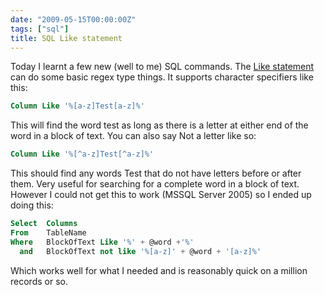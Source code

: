 ```yaml
---
date: "2009-05-15T00:00:00Z"
tags: ["sql"]
title: SQL Like statement
---
```


Today I learnt a few new (well to me) SQL commands.  The [Like statement][ddart-like] can do some basic regex type things.  It supports character specifiers like this:

```sql
Column Like '%[a-z]Test[a-z]%'
```

This will find the word test as long as there is a letter at either end of the word in a block of text.  You can also say Not a letter like so:

```sql
Column Like '%[^a-z]Test[^a-z]%'
```

This should find any words Test that do not have letters before or after them. Very useful for searching for a complete word in a block of text.  However I could not get this to work (MSSQL Server 2005) so I ended up doing this:

```sql
Select 	Columns
From	TableName
Where	BlockOfText Like '%' + @word +'%'
  and	BlockOfText not like '%[a-z]' + @word + '[a-z]%'
```

Which works well for what I needed and is reasonably quick on a million records or so.

[ddart-like]: http://doc.ddart.net/mssql/sql70/la-lz_2.htm

